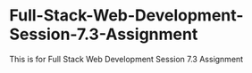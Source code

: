 # Full-Stack-Web-Development-Session-7.3-Assignment
This is for Full Stack Web Development Session 7.3 Assignment
